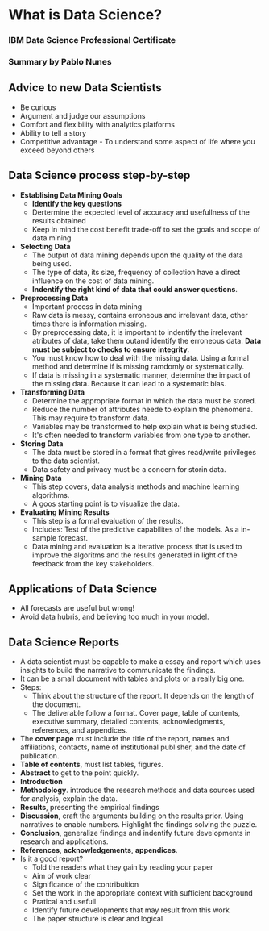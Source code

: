 # What is Data Science?
### IBM Data Science Professional Certificate
### Summary by Pablo Nunes


## Advice to new Data Scientists
- Be curious
- Argument and judge our assumptions
- Comfort and flexibility with analytics platforms
- Ability to tell a story
- Competitive advantage - To understand some aspect of life where you exceed beyond others

## Data Science process step-by-step

- **Establising Data Mining Goals**
  - **Identify the key questions**
  - Dertermine the expected level of accuracy and usefullness of the results obtained
  - Keep in mind the cost benefit trade-off to set the goals and scope of data mining
- **Selecting Data**
  - The output of data mining depends upon the quality of the data being used.
  - The type of data, its size, frequency of collection have a direct influence on the cost of data mining.
  - **Indentify the right kind of data that could answer questions**.
- **Preprocessing Data**
  - Important process in data mining
  - Raw data is messy, contains erroneous and irrelevant data, other times there is information missing.
  - By preprocessing data, it is important to indentify the irrelevant atributes of data, take them outand identify the erroneous data. **Data must be subject to checks to ensure integrity.**
  - You must know how to deal with the missing data. Using a formal method and determine if is missing ramdomly or systematically.
  - If data is missing in a systematic manner, determine the impact of the missing data. Because it can lead to a systematic bias.
- **Transforming Data** 
  - Determine the appropriate format in which the data must be stored.
  - Reduce the number of attributes neede to explain the phenomena. This may require to transform data.
  - Variables may be transformed to help explain what is being studied.
  - It's often needed to transform variables from one type to another.
- **Storing Data**
  -  The data must be stored in a format that gives read/write privileges to the data scientist. 
  -  Data safety and privacy must be a concern for storin data.
- **Mining Data**
  - This step covers, data analysis methods and machine learning algorithms.
  - A goos starting point is to visualize the data.
- **Evaluating Mining Results**
  - This step is a formal evaluation of the results.
  - Includes: Test of the predictive capabilites of the models. As a in-sample forecast.
  - Data mining and evaluation is a iterative process that is used to improve the algoritms and the results generated in light of the feedback from the key stakeholders.   
## Applications of Data Science
  - All forecasts are useful but wrong!
  - Avoid data hubris, and believing too much in your model.
## Data Science Reports
- A data scientist must be capable to make a essay and report which uses insights to build the narrative to communicate the findings.
- It can be a small document with tables and plots or a really big one.
-  Steps:
   - Think about the structure of the report. It depends on the length of the document.
   - The deliverable follow a format. Cover page, table of contents, executive summary, detailed contents, acknowledgments, references, and appendices.
- The **cover page** must include the title of the report, names and affiliations, contacts, name of institutional publisher, and the date of publication.
- **Table of contents**, must list tables, figures.
- **Abstract** to get to the point quickly.
- **Introduction**
- **Methodology**. introduce the research methods and data sources used for analysis, explain the data. 
- **Results**, presenting the empirical findings
- **Discussion**, craft the arguments building on the results prior. Using narratives to enable numbers. Highlight the findings solving the puzzle.
- **Conclusion**, generalize findings and indentify future developments in research and applications.
- **References**, **acknowledgements**, **appendices**.
- Is it a good report?
  - Told the readers what they gain by reading your paper
  - Aim of work clear
  - Significance of the contribuition
  - Set the work in the appropriate context with sufficient background
  - Pratical and usefull
  - Identify future developments that may result from this work
  - The paper structure is clear and logical 

